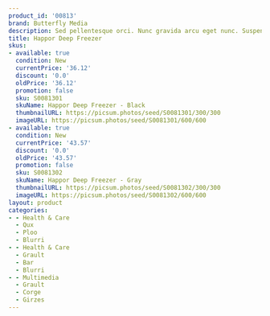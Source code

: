 ```yaml
---
product_id: '00813'
brand: Butterfly Media
description: Sed pellentesque orci. Nunc gravida arcu eget nunc. Suspendisse odio.
title: Happor Deep Freezer
skus:
- available: true
  condition: New
  currentPrice: '36.12'
  discount: '0.0'
  oldPrice: '36.12'
  promotion: false
  sku: S0081301
  skuName: Happor Deep Freezer - Black
  thumbnailURL: https://picsum.photos/seed/S0081301/300/300
  imageURL: https://picsum.photos/seed/S0081301/600/600
- available: true
  condition: New
  currentPrice: '43.57'
  discount: '0.0'
  oldPrice: '43.57'
  promotion: false
  sku: S0081302
  skuName: Happor Deep Freezer - Gray
  thumbnailURL: https://picsum.photos/seed/S0081302/300/300
  imageURL: https://picsum.photos/seed/S0081302/600/600
layout: product
categories:
- - Health & Care
  - Qux
  - Ploo
  - Blurri
- - Health & Care
  - Grault
  - Bar
  - Blurri
- - Multimedia
  - Grault
  - Corge
  - Girzes
---
```

